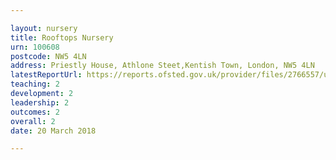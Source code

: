 ```yaml
---

layout: nursery
title: Rooftops Nursery
urn: 100608
postcode: NW5 4LN
address: Priestly House, Athlone Steet,Kentish Town, London, NW5 4LN
latestReportUrl: https://reports.ofsted.gov.uk/provider/files/2766557/urn/100608.pdf
teaching: 2
development: 2
leadership: 2
outcomes: 2
overall: 2
date: 20 March 2018

---
```

